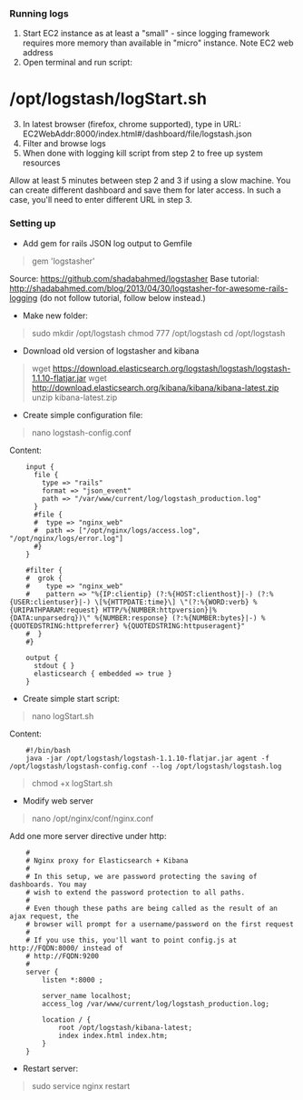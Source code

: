 ### Running logs

1. Start EC2 instance as at least a "small" - since logging framework requires more memory than available in "micro" instance. Note EC2 web address
2. Open terminal and run script:
# /opt/logstash/logStart.sh
3. In latest browser (firefox, chrome supported), type in URL:
EC2WebAddr:8000/index.html#/dashboard/file/logstash.json
4. Filter and browse logs
5. When done with logging kill script from step 2 to free up system resources

Allow at least 5 minutes between step 2 and 3 if using a slow machine. You can create different dashboard and save them for later access. In such a case, you'll need to enter different URL in step 3.

### Setting up

* Add gem for rails JSON log output to Gemfile

> gem 'logstasher'

Source: https://github.com/shadabahmed/logstasher
Base tutorial: http://shadabahmed.com/blog/2013/04/30/logstasher-for-awesome-rails-logging
(do not follow tutorial, follow below instead.)

* Make new folder:

> sudo mkdir /opt/logstash
> chmod 777 /opt/logstash
> cd /opt/logstash

* Download old version of logstasher and kibana

> wget https://download.elasticsearch.org/logstash/logstash/logstash-1.1.10-flatjar.jar
> wget http://download.elasticsearch.org/kibana/kibana/kibana-latest.zip
> unzip kibana-latest.zip

* Create simple configuration file:

> nano logstash-config.conf

Content:

		input {
		  file {
		    type => "rails"
		    format => "json_event"
		    path => "/var/www/current/log/logstash_production.log"
		  }
		  #file {
		  #  type => "nginx_web"
		  #  path => ["/opt/nginx/logs/access.log", "/opt/nginx/logs/error.log"]
		  #}
		}

		#filter {
		#  grok {
		#    type => "nginx_web"
		#    pattern => "%{IP:clientip} (?:%{HOST:clienthost}|-) (?:%{USER:clientuser}|-) \[%{HTTPDATE:time}\] \"(?:%{WORD:verb} %{URIPATHPARAM:request} HTTP/%{NUMBER:httpversion}|%{DATA:unparsedrq})\" %{NUMBER:response} (?:%{NUMBER:bytes}|-) %{QUOTEDSTRING:httpreferrer} %{QUOTEDSTRING:httpuseragent}"
		#  }
		#}

		output {
		  stdout { }
		  elasticsearch { embedded => true }
		}


* Create simple start script:

> nano logStart.sh

Content:

		#!/bin/bash
		java -jar /opt/logstash/logstash-1.1.10-flatjar.jar agent -f /opt/logstash/logstash-config.conf --log /opt/logstash/logstash.log

> chmod +x logStart.sh

* Modify web server

> nano /opt/nginx/conf/nginx.conf

Add one more server directive under http:


		#
		# Nginx proxy for Elasticsearch + Kibana
		#
		# In this setup, we are password protecting the saving of dashboards. You may
		# wish to extend the password protection to all paths.
		#
		# Even though these paths are being called as the result of an ajax request, the
		# browser will prompt for a username/password on the first request
		#
		# If you use this, you'll want to point config.js at http://FQDN:8000/ instead of
		# http://FQDN:9200
		#
		server {
		    listen *:8000 ;

		    server_name localhost;
		    access_log /var/www/current/log/logstash_production.log;

		    location / {
		        root /opt/logstash/kibana-latest;
		        index index.html index.htm;
		    }
		}

* Restart server:

> sudo service nginx restart

